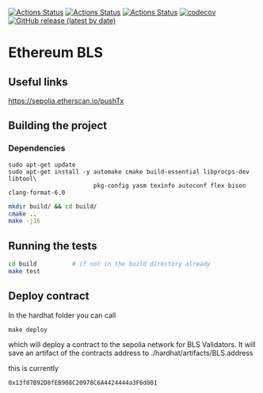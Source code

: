 [![Actions Status](https://github.com/filipdutescu/modern-cpp-template/workflows/MacOS/badge.svg)](https://github.com/filipdutescu/modern-cpp-template/actions)
[![Actions Status](https://github.com/filipdutescu/modern-cpp-template/workflows/Windows/badge.svg)](https://github.com/filipdutescu/modern-cpp-template/actions)
[![Actions Status](https://github.com/filipdutescu/modern-cpp-template/workflows/Ubuntu/badge.svg)](https://github.com/filipdutescu/modern-cpp-template/actions)
[![codecov](https://codecov.io/gh/filipdutescu/modern-cpp-template/branch/master/graph/badge.svg)](https://codecov.io/gh/filipdutescu/modern-cpp-template)
[![GitHub release (latest by date)](https://img.shields.io/github/v/release/filipdutescu/modern-cpp-template)](https://github.com/filipdutescu/modern-cpp-template/releases)

# Ethereum BLS 

## Useful links
https://sepolia.etherscan.io/pushTx

## Building the project

### Dependencies
```
sudo apt-get update
sudo apt-get install -y automake cmake build-essential libprocps-dev libtool\
                        pkg-config yasm texinfo autoconf flex bison clang-format-6.0
```

```bash
mkdir build/ && cd build/
cmake ..
make -j16
```

## Running the tests

```bash
cd build          # if not in the build directory already
make test
```

## Deploy contract
In the hardhat folder you can call 
```
make deploy
```

which will deploy a contract to the sepolia network for BLS Validators. It will save an artifact of the contracts address to
./hardhat/artifacts/BLS.address

this is currently
```
0x13f87B92D8fEB908C20978C6A4424444a3F6d801
```
